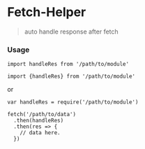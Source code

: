 # Fetch-Helper
> auto handle response after fetch

### Usage

```
import handleRes from '/path/to/module'

import {handleRes} from '/path/to/module'
```

or

```
var handleRes = require('/path/to/module')
```

```
fetch('/path/to/data')
  .then(handleRes)
  .then(res => {
    // data here.
  })
```
